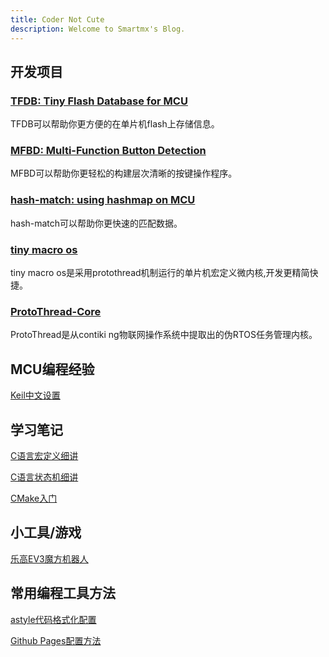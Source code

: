 ```yaml
---
title: Coder Not Cute
description: Welcome to Smartmx's Blog.
---
```


## 开发项目  

### [TFDB: Tiny Flash Database for MCU](https://blog.maxiang.vip/TFDB/)  

TFDB可以帮助你更方便的在单片机flash上存储信息。  

### [MFBD: Multi-Function Button Detection](https://blog.maxiang.vip/MFBD/)

MFBD可以帮助你更轻松的构建层次清晰的按键操作程序。

### [hash-match: using hashmap on MCU](https://blog.maxiang.vip/hash-match)

hash-match可以帮助你更快速的匹配数据。

### [tiny macro os](https://blog.maxiang.vip/tiny-macro-os/)

tiny macro os是采用protothread机制运行的单片机宏定义微内核,开发更精简快捷。  

### [ProtoThread-Core](https://blog.maxiang.vip/ProtoThread-Core/)

ProtoThread是从contiki ng物联网操作系统中提取出的伪RTOS任务管理内核。

## MCU编程经验

[Keil中文设置](MCU/20220220_keil_cn.md)

## 学习笔记

[C语言宏定义细讲](code-skills/20170727_c_define.md)

[C语言状态机细讲](code-skills/20170728_FSM.md)

[CMake入门](code-skills/20220220_cmake_1.md)

## 小工具/游戏

[乐高EV3魔方机器人](https://blog.maxiang.vip/CubeSpinner/)

## 常用编程工具方法

[astyle代码格式化配置](code-skills/20220303_astyle.md)

[Github Pages配置方法](code-tools/GithubPageCfg.md)  
